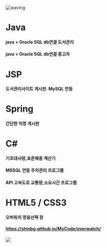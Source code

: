 ![waving](https://capsule-render.vercel.app/api?type=waving&height=200&text=I'am신봉규&fontAlign=80&fontAlignY=40&color=gradient)

# Java
#### java + Oracle SQL db연결 도서관리
#### java + Oracle SQL db연결 중고차

# JSP
#### 도서관리사이트 게시판. MySQL 연동

# Spring
#### 간단한 익명 게시판

# C#
#### 기초대사량,표준체중 계산기
#### MSSQL 연동 주차관리 프로그램 
#### API 고속도로 교통량,소요시간 프로그램

# HTML5 / CSS3
#### 오버워치 영웅선택 창
#### https://shinbg.github.io/MyCode/overwatch/

<a href="https://hits.seeyoufarm.com"><img src="https://hits.seeyoufarm.com/api/count/incr/badge.svg?url=https%3A%2F%2Fgithub.com%2FShinBG%2FMyCode&count_bg=%2379C83D&title_bg=%23555555&icon=&icon_color=%23E7E7E7&title=hits&edge_flat=false"/></a>
